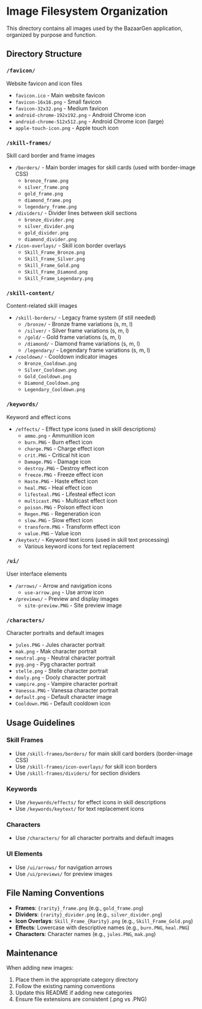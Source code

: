 # Image Filesystem Organization

This directory contains all images used by the BazaarGen application, organized by purpose and function.

## Directory Structure

### `/favicon/`
Website favicon and icon files
- `favicon.ico` - Main website favicon
- `favicon-16x16.png` - Small favicon
- `favicon-32x32.png` - Medium favicon
- `android-chrome-192x192.png` - Android Chrome icon
- `android-chrome-512x512.png` - Android Chrome icon (large)
- `apple-touch-icon.png` - Apple touch icon

### `/skill-frames/`
Skill card border and frame images
- `/borders/` - Main border images for skill cards (used with border-image CSS)
  - `bronze_frame.png`
  - `silver_frame.png`
  - `gold_frame.png`
  - `diamond_frame.png`
  - `legendary_frame.png`
- `/dividers/` - Divider lines between skill sections
  - `bronze_divider.png`
  - `silver_divider.png`
  - `gold_divider.png`
  - `diamond_divider.png`
- `/icon-overlays/` - Skill icon border overlays
  - `Skill_Frame_Bronze.png`
  - `Skill_Frame_Silver.png`
  - `Skill_Frame_Gold.png`
  - `Skill_Frame_Diamond.png`
  - `Skill_Frame_Legendary.png`

### `/skill-content/`
Content-related skill images
- `/skill-borders/` - Legacy frame system (if still needed)
  - `/bronze/` - Bronze frame variations (s, m, l)
  - `/silver/` - Silver frame variations (s, m, l)
  - `/gold/` - Gold frame variations (s, m, l)
  - `/diamond/` - Diamond frame variations (s, m, l)
  - `/legendary/` - Legendary frame variations (s, m, l)
- `/cooldown/` - Cooldown indicator images
  - `Bronze_Cooldown.png`
  - `Silver_Cooldown.png`
  - `Gold_Cooldown.png`
  - `Diamond_Cooldown.png`
  - `Legendary_Cooldown.png`

### `/keywords/`
Keyword and effect icons
- `/effects/` - Effect type icons (used in skill descriptions)
  - `ammo.png` - Ammunition icon
  - `burn.PNG` - Burn effect icon
  - `charge.PNG` - Charge effect icon
  - `crit.PNG` - Critical hit icon
  - `Damage.PNG` - Damage icon
  - `destroy.PNG` - Destroy effect icon
  - `freeze.PNG` - Freeze effect icon
  - `Haste.PNG` - Haste effect icon
  - `heal.PNG` - Heal effect icon
  - `lifesteal.PNG` - Lifesteal effect icon
  - `multicast.PNG` - Multicast effect icon
  - `poison.PNG` - Poison effect icon
  - `Regen.PNG` - Regeneration icon
  - `slow.PNG` - Slow effect icon
  - `transform.PNG` - Transform effect icon
  - `value.PNG` - Value icon
- `/keytext/` - Keyword text icons (used in skill text processing)
  - Various keyword icons for text replacement

### `/ui/`
User interface elements
- `/arrows/` - Arrow and navigation icons
  - `use-arrow.png` - Use arrow icon
- `/previews/` - Preview and display images
  - `site-preview.PNG` - Site preview image

### `/characters/`
Character portraits and default images
- `jules.PNG` - Jules character portrait
- `mak.png` - Mak character portrait
- `neutral.png` - Neutral character portrait
- `pyg.png` - Pyg character portrait
- `stelle.png` - Stelle character portrait
- `dooly.png` - Dooly character portrait
- `vampire.png` - Vampire character portrait
- `Vanessa.PNG` - Vanessa character portrait
- `default.png` - Default character image
- `Cooldown.PNG` - Default cooldown icon

## Usage Guidelines

### Skill Frames
- Use `/skill-frames/borders/` for main skill card borders (border-image CSS)
- Use `/skill-frames/icon-overlays/` for skill icon borders
- Use `/skill-frames/dividers/` for section dividers

### Keywords
- Use `/keywords/effects/` for effect icons in skill descriptions
- Use `/keywords/keytext/` for text replacement icons

### Characters
- Use `/characters/` for all character portraits and default images

### UI Elements
- Use `/ui/arrows/` for navigation arrows
- Use `/ui/previews/` for preview images

## File Naming Conventions

- **Frames**: `{rarity}_frame.png` (e.g., `gold_frame.png`)
- **Dividers**: `{rarity}_divider.png` (e.g., `silver_divider.png`)
- **Icon Overlays**: `Skill_Frame_{Rarity}.png` (e.g., `Skill_Frame_Gold.png`)
- **Effects**: Lowercase with descriptive names (e.g., `burn.PNG`, `heal.PNG`)
- **Characters**: Character names (e.g., `jules.PNG`, `mak.png`)

## Maintenance

When adding new images:
1. Place them in the appropriate category directory
2. Follow the existing naming conventions
3. Update this README if adding new categories
4. Ensure file extensions are consistent (.png vs .PNG) 